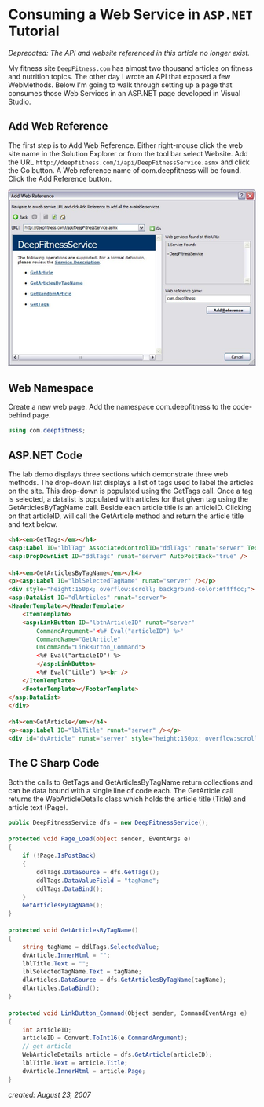 # Consuming a Web Service in `ASP.NET` Tutorial

_Deprecated: The API and website referenced in this article no longer exist._

My fitness site `DeepFitness.com` has almost two thousand articles on fitness and nutrition topics. The other day I wrote an API that exposed a few WebMethods. Below I'm going to walk through setting up a page that consumes those Web Services in an ASP.NET page developed in Visual Studio.

## Add Web Reference

The first step is to Add Web Reference. Either right-mouse click the web site name in the Solution Explorer or from the tool bar select Website. Add the URL `http://deepfitness.com/i/api/DeepFitnessService.asmx` and click the Go button. A Web reference name of com.deepfitness will be found. Click the Add Reference button.

![Web Reference](df-web-service.jpg)

## Web Namespace

Create a new web page. Add the namespace com.deepfitness to the code-behind page.

```csharp
using com.deepfitness;
```

## ASP.NET Code

The lab demo displays three sections which demonstrate three web methods. The drop-down list displays a list of tags used to label the articles on the site. This drop-down is populated using the GetTags call. Once a tag is selected, a datalist is populated with articles for that given tag using the GetArticlesByTagName call. Beside each article title is an articleID. Clicking on that articleID, will call the GetArticle method and return the article title and text below.
```aspx
<h4><em>GetTags</em></h4>
<asp:Label ID="lblTag" AssociatedControlID="ddlTags" runat="server" Text="Tag:" />
<asp:DropDownList ID="ddlTags" runat="server" AutoPostBack="true" />
  
<h4><em>GetArticlesByTagName</em></h4>
<p><asp:Label ID="lblSelectedTagName" runat="server" /></p>
<div style="height:150px; overflow:scroll; background-color:#ffffcc;">
<asp:DataList ID="dlArticles" runat="server">
<HeaderTemplate></HeaderTemplate>
    <ItemTemplate>
    <asp:LinkButton ID="lbtnArticleID" runat="server" 
        CommandArgument='<%# Eval("articleID") %>'
        CommandName="GetArticle"
        OnCommand="LinkButton_Command">
        <%# Eval("articleID") %>
        </asp:LinkButton>
        <%# Eval("title") %><br />
    </ItemTemplate>
    <FooterTemplate></FooterTemplate>
</asp:DataList>
</div>

<h4><em>GetArticle</em></h4>
<p><asp:Label ID="lblTitle" runat="server" /></p>
<div id="dvArticle" runat="server" style="height:150px; overflow:scroll; background-color:#ffffcc;"/>
```

## The C Sharp Code

Both the calls to GetTags and GetArticlesByTagName return collections and can be data bound with a single line of code each. The GetArticle call returns the WebArticleDetails class which holds the article title (Title) and article text (Page).

```csharp
public DeepFitnessService dfs = new DeepFitnessService();

protected void Page_Load(object sender, EventArgs e)
{
    if (!Page.IsPostBack)
    {            
        ddlTags.DataSource = dfs.GetTags();
        ddlTags.DataValueField = "tagName";
        ddlTags.DataBind();
    }
    GetArticlesByTagName();
}

protected void GetArticlesByTagName()
{
    string tagName = ddlTags.SelectedValue;
    dvArticle.InnerHtml = "";
    lblTitle.Text = "";
    lblSelectedTagName.Text = tagName;
    dlArticles.DataSource = dfs.GetArticlesByTagName(tagName);
    dlArticles.DataBind();
}

protected void LinkButton_Command(Object sender, CommandEventArgs e)
{
    int articleID;
    articleID = Convert.ToInt16(e.CommandArgument);
    // get article
    WebArticleDetails article = dfs.GetArticle(articleID);
    lblTitle.Text = article.Title;
    dvArticle.InnerHtml = article.Page;
}
```
_created: August 23, 2007_